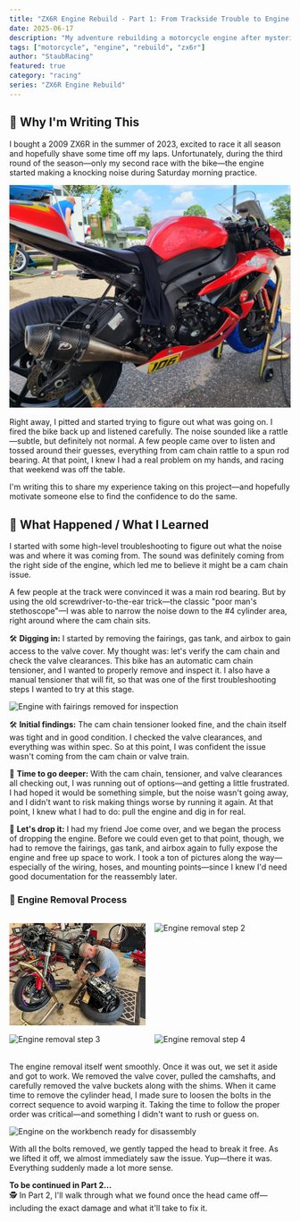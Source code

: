 ```yaml
---
title: "ZX6R Engine Rebuild - Part 1: From Trackside Trouble to Engine Pull"
date: 2025-06-17
description: "My adventure rebuilding a motorcycle engine after mysterious knocking"
tags: ["motorcycle", "engine", "rebuild", "zx6r"]
author: "StaubRacing"
featured: true
category: "racing"
series: "ZX6R Engine Rebuild"
---
```


## 🧠 Why I'm Writing This

I bought a 2009 ZX6R in the summer of 2023, excited to race it all season and hopefully shave some time off my laps. Unfortunately, during the third round of the season—only my second race with the bike—the engine started making a knocking noise during Saturday morning practice.

![My ZX6R at the track before the engine issues](/images/blog/racing/zx6r-engine-rebuild/zx6r-track-day.jpg)

Right away, I pitted and started trying to figure out what was going on. I fired the bike back up and listened carefully. The noise sounded like a rattle—subtle, but definitely not normal. A few people came over to listen and tossed around their guesses, everything from cam chain rattle to a spun rod bearing. At that point, I knew I had a real problem on my hands, and racing that weekend was off the table.

I'm writing this to share my experience taking on this project—and hopefully motivate someone else to find the confidence to do the same.

## 💬 What Happened / What I Learned

I started with some high-level troubleshooting to figure out what the noise was and where it was coming from. The sound was definitely coming from the right side of the engine, which led me to believe it might be a cam chain issue.

A few people at the track were convinced it was a main rod bearing. But by using the old screwdriver-to-the-ear trick—the classic "poor man's stethoscope"—I was able to narrow the noise down to the #4 cylinder area, right around where the cam chain sits.

🛠️ **Digging in:** I started by removing the fairings, gas tank, and airbox to gain access to the valve cover. My thought was: let's verify the cam chain and check the valve clearances. This bike has an automatic cam chain tensioner, and I wanted to properly remove and inspect it. I also have a manual tensioner that will fit, so that was one of the first troubleshooting steps I wanted to try at this stage.

![Engine with fairings removed for inspection](/images/blog/racing/zx6r-engine-rebuild/engine-fairings-removed.jpg)

🛠️ **Initial findings:** The cam chain tensioner looked fine, and the chain itself was tight and in good condition. I checked the valve clearances, and everything was within spec. So at this point, I was confident the issue wasn't coming from the cam chain or valve train.

🔧 **Time to go deeper:** With the cam chain, tensioner, and valve clearances all checking out, I was running out of options—and getting a little frustrated. I had hoped it would be something simple, but the noise wasn't going away, and I didn't want to risk making things worse by running it again. At that point, I knew what I had to do: pull the engine and dig in for real.

🧰 **Let's drop it:** I had my friend Joe come over, and we began the process of dropping the engine. Before we could even get to that point, though, we had to remove the fairings, gas tank, and airbox again to fully expose the engine and free up space to work. I took a ton of pictures along the way—especially of the wiring, hoses, and mounting points—since I knew I'd need good documentation for the reassembly later.

### 📸 Engine Removal Process

<div style="display: grid; grid-template-columns: 1fr 1fr; gap: 1rem; margin: 2rem 0;">
  <img src="/images/blog/racing/zx6r-engine-rebuild/engine-drop.jpg" alt="Engine removal step 1" />
  <img src="/images/blog/racing/zx6r-engine-rebuild/engine-removal-2.jpg" alt="Engine removal step 2" />
  <img src="/images/blog/racing/zx6r-engine-rebuild/engine-removal-3.jpg" alt="Engine removal step 3" />
  <img src="/images/blog/racing/zx6r-engine-rebuild/engine-removal-4.jpg" alt="Engine removal step 4" />
</div>

The engine removal itself went smoothly. Once it was out, we set it aside and got to work. We removed the valve cover, pulled the camshafts, and carefully removed the valve buckets along with the shims. When it came time to remove the cylinder head, I made sure to loosen the bolts in the correct sequence to avoid warping it. Taking the time to follow the proper order was critical—and something I didn't want to rush or guess on.

![Engine on the workbench ready for disassembly](/images/blog/racing/zx6r-engine-rebuild/engine-workbench.jpg)

With all the bolts removed, we gently tapped the head to break it free. As we lifted it off, we almost immediately saw the issue. Yup—there it was. Everything suddenly made a lot more sense.

**To be continued in Part 2...**  
🕵️ In Part 2, I'll walk through what we found once the head came off—including the exact damage and what it'll take to fix it.
